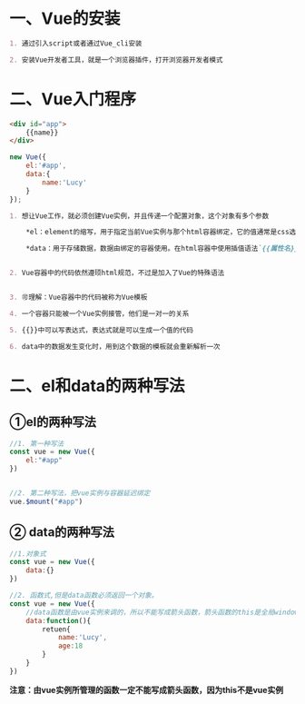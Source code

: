 # 一、Vue的安装

```markdown
1. 通过引入script或者通过Vue_cli安装

2. 安装Vue开发者工具，就是一个浏览器插件，打开浏览器开发者模式
```





# 二、Vue入门程序

```html
<div id="app">
    {{name}}
</div>
```

```javascript
new Vue({
    el:'#app',
    data:{
    	name:'Lucy'
    }
});
```



```markdown
1. 想让Vue工作，就必须创建Vue实例，并且传递一个配置对象，这个对象有多个参数

	*el：element的缩写，用于指定当前Vue实例与那个html容器绑定，它的值通常是css选择器字符串

	*data：用于存储数据，数据由绑定的容器使用。在html容器中使用插值语法`{{属性名}}`拿值


2. Vue容器中的代码依然遵顼html规范，不过是加入了Vue的特殊语法


3. 🉑理解：Vue容器中的代码被称为Vue模板

4. 一个容器只能被一个Vue实例接管，他们是一对一的关系

5. {{}}中可以写表达式，表达式就是可以生成一个值的代码

6. data中的数据发生变化时，用到这个数据的模板就会重新解析一次


```



# 二、el和data的两种写法

## ①el的两种写法

```javascript
//1. 第一种写法
const vue = new Vue({
	el:"#app"
})


//2. 第二种写法，把vue实例与容器延迟绑定
vue.$mount("#app")
```

## ② data的两种写法

```javascript
//1.对象式
const vue = new Vue({
	data:{}
})

//2. 函数式,但是data函数必须返回一个对象。
const vue = new Vue({
    //data函数是由vue实例来调的，所以不能写成箭头函数，箭头函数的this是全局window对象。this只能是vue实例
	data:function(){
		retuen{
    		name:'Lucy',
    		age:18
		}   
	}
})
```



**注意：由vue实例所管理的函数一定不能写成箭头函数，因为this不是vue实例**